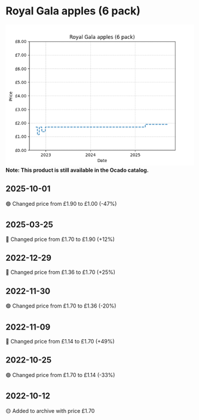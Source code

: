 # Royal Gala apples (6 pack)
![](charts/product-64861011.png)
**Note: This product is still available in the Ocado catalog.**
## 2025-10-01
🟢 Changed price from £1.90 to £1.00 (-47%)
## 2025-03-25
🔴 Changed price from £1.70 to £1.90 (+12%)
## 2022-12-29
🔴 Changed price from £1.36 to £1.70 (+25%)
## 2022-11-30
🟢 Changed price from £1.70 to £1.36 (-20%)
## 2022-11-09
🔴 Changed price from £1.14 to £1.70 (+49%)
## 2022-10-25
🟢 Changed price from £1.70 to £1.14 (-33%)
## 2022-10-12
🟡 Added to archive with price £1.70